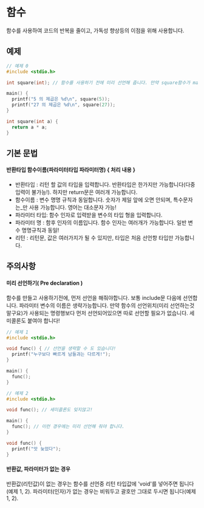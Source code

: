 함수
==========
함수를 사용하여 코드의 반복을 줄이고,
가독성 향상등의 이점을 위해 사용합니다.

예제
----------
``` c
// 예제 0
#include <stdio.h>

int square(int); // 함수를 사용하기 전에 미리 선언해 줍니다. 만약 square함수가 main함수보다 먼저 나온다면 생략할 수 있습니다.

main() {
  printf("5 의 제곱은 %d\n", square(5));
  printf("27 의 제곱은 %d\n", square(27));
}

int square(int a) {
  return a * a;
}
```

기본 문법
------------
#### 반환타입 함수이름(파라미터타입 파라미터명) { 처리 내용 }
- 반환타입     : 리턴 할 값의 타입을 입력합니다. 반환타입은 한가지만 가능합니다(다중 입력이 불가능!). 하지만 return문은 여러개 가능합니다.
- 함수이름     : 변수 명명 규칙과 동일합니다. 숫자가 제일 앞에 오면 안되며, 특수문자는_만 사용 가능합니다. 영어는 대소문자 가능!
- 파라미터 타입: 함수 인자로 입력받을 변수의 타입 형을 입력합니다. 
- 파라미터 명  : 함후 인자의 이름입니다. 함수 인자는 여러개가 가능합니다. 일반 변수 명명규칙과 동일!
- 리턴         : 리턴문, 값은 여러가지가 될 수 있지만, 타입은 처음 선언항 타입만 가능합니다.

주의사항
------------
#### 미리 선언하기( Pre declaration )
함수를 만들고 사용하기전에, 먼저 선언을 해줘야합니다. 보통 include문 다음에 선언합니다. 
파라미터 변수의 이름은 생략가능합니다. 만약 함수의 선언위치(미리 선언하는것 말구요)가 사용되는 
명령행보다 먼저 선언되어있으면 따로 선언할 필요가 없습니다. 세미콜론도 붙여야 합니다!
```c
// 예제 1
#include <stdio.h>

void func() { // 선언을 생략할 수 도 있습니다!
  printf("누구보다 빠르게 남들과는 다르게!");
}

main() {
  func();
}
```
```c
// 예제 2
#include <stdio.h>

void func(); // 세미콜론도 잊지않고!

main() {
  func(); // 이런 경우에는 미리 선언해 줘야 합니다.
}

void func() {
  printf("앗 늦었다");
}
```
#### 반환값, 파라미터가 없는 경우
반환값(리턴값)이 없는 경우는 함수를 선언중 리턴 타입값에 'void'를 넣어주면 됩니다(예제 1, 2). 
파라미터(인자)가 없는 경우는 비워두고 괄호만 그대로 두시면 됩니다(예제 1, 2).

